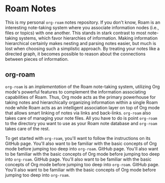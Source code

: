 # Roam Notes

This is my personal `org-roam` notes repository. If you don't know, Roam is an
interesting note-taking system where you associate information nodes (i.e.,
files or topics) with one another. This stands in stark contrast to most
note-taking systems, which favor hierarchies of information. Making information
hierarchical certainly makes nesting and parsing notes easier, but much is lost
when choosing such a simplistic approach. By treating your notes like a directed
graph, it becomes possible to reason about the connections between pieces of
information.

## org-roam

`org-roam` is an _implementation_ of the Roam note-taking system, utilizing Org
mode's powerful features to complement the information associating capabilities
of Roam. Thus, Org mode acts as the primary powerhouse for taking notes and
hierarchically organizing information within a single Roam node while Roam acts
as an intelligent association layer on top of Org mode that allows smart linking
of notes via links and back-links. `org-roam` also takes care of managing your
note files. All you have to do is point `org-roam` to the directory you want to
use as your Roam note database and `org-roam` takes care of the rest.

To get started with `org-roam`, you'll want to follow the instructions on its
GitHub page. You'll also want to be familiar with the basic concepts of Org mode
before jumping too deep into `org-roam`. GitHub page. You'll also want to be
familiar with the basic concepts of Org mode before jumping too deep into
`org-roam`. GitHub page. You'll also want to be familiar with the basic concepts
of Org mode before jumping too deep into `org-roam`. GitHub page. You'll also
want to be familiar with the basic concepts of Org mode before jumping too deep
into `org-roam`.
